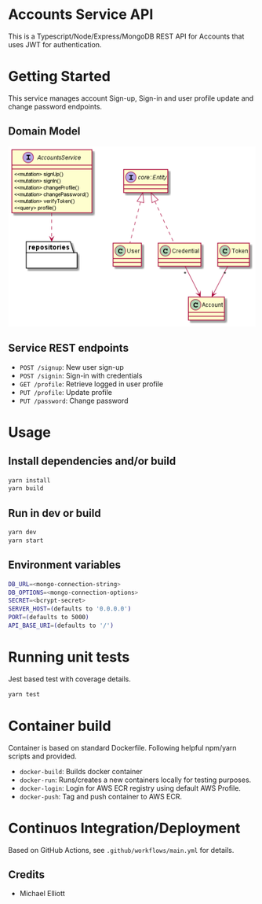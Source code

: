 # Accounts Service API

This is a Typescript/Node/Express/MongoDB REST API for Accounts that uses JWT for authentication.

# Getting Started
This service manages account Sign-up, Sign-in and user profile update and change password endpoints.

## Domain Model
![UML Diagram](design/Domain.png)

## Service REST endpoints
- `POST /signup`: New user sign-up 
- `POST /signin`: Sign-in with credentials
- `GET /profile`: Retrieve logged in user profile
- `PUT /profile`: Update profile
- `PUT /password`: Change password

# Usage

## Install dependencies and/or build
```bash
yarn install
yarn build
```

## Run in dev or build
```bash
yarn dev
yarn start
```

## Environment variables

```bash
DB_URL=<mongo-connection-string>
DB_OPTIONS=<mongo-connection-options>
SECRET=<bcrypt-secret>
SERVER_HOST=(defaults to '0.0.0.0')
PORT=(defaults to 5000)
API_BASE_URI=(defaults to '/')
```

# Running unit tests
Jest based test with coverage details.
```bash
yarn test
```

# Container build
Container is based on standard Dockerfile. Following helpful npm/yarn scripts and provided.
- `docker-build`: Builds docker container
- `docker-run`: Runs/creates a new containers locally for testing purposes.
- `docker-login`: Login for AWS ECR registry using default AWS Profile.
- `docker-push`: Tag and push container to AWS ECR.

# Continuos Integration/Deployment
Based on GitHub Actions, see `.github/workflows/main.yml` for details.

## Credits

- Michael Elliott
